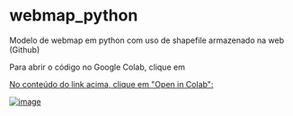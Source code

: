 # webmap_python
Modelo de webmap em python com uso de shapefile armazenado na web (Github)

<p>Para abrir o código no Google Colab, clique em <a href="https://github.com/OutputGEO/webmap_python/blob/main/webmap_python_shapes_github.ipynb" webmap_python_shapes_github.ipynb</a></p>

No conteúdo do link acima, clique em "Open in Colab": 

![image](https://github.com/OutputGEO/webmap_python/assets/150393907/9fab083f-ba05-4200-b1f9-83031aad608b)






